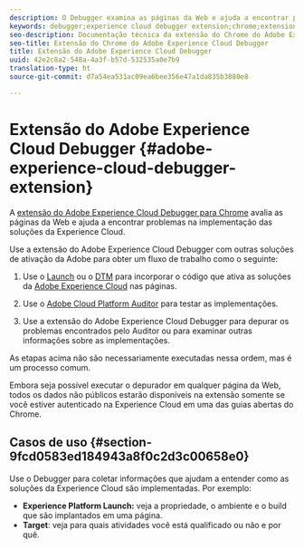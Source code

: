 ```yaml
---
description: O Debugger examina as páginas da Web e ajuda a encontrar problemas na implementação das soluções da Experience Cloud
keywords: debugger;experience cloud debugger extension;chrome;extension
seo-description: Documentação técnica da extensão do Chrome do Adobe Experience Cloud Debugger - examine as páginas da Web e compreenda os problemas das implementações da solução da Experience Cloud
seo-title: Extensão do Chrome do Adobe Experience Cloud Debugger
title: Extensão do Adobe Experience Cloud Debugger
uuid: 42e2c8a2-548a-4a3f-b57d-532535a0e7b9
translation-type: ht
source-git-commit: d7a54ea531ac09ea6bee356e47a1da835b3880e8

---
```



# Extensão do Adobe Experience Cloud Debugger {#adobe-experience-cloud-debugger-extension}

A [extensão do Adobe Experience Cloud Debugger para Chrome](https://chrome.google.com/webstore/detail/adobe-experience-cloud-de/ocdmogmohccmeicdhlhhgepeaijenapj) avalia as páginas da Web e ajuda a encontrar problemas na implementação das soluções da Experience Cloud.

Use a extensão do Adobe Experience Cloud Debugger com outras soluções de ativação da Adobe para obter um fluxo de trabalho como o seguinte:

1. Use o [Launch](https://docs.adobelaunch.com) ou o [DTM](https://experiencecloud.adobe.com/resources/help/pt_BR/dtm/) para incorporar o código que ativa as soluções da [Adobe Experience Cloud](https://marketing.adobe.com/resources/help/pt_BR/mcloud/) nas páginas.

1. Use o [Adobe Cloud Platform Auditor](https://experiencecloud.adobe.com/resources/help/en_US/auditor/) para testar as implementações.
1. Use a extensão do Adobe Experience Cloud Debugger para depurar os problemas encontrados pelo Auditor ou para examinar outras informações sobre as implementações.

As etapas acima não são necessariamente executadas nessa ordem, mas é um processo comum.

Embora seja possível executar o depurador em qualquer página da Web, todos os dados não públicos estarão disponíveis na extensão somente se você estiver autenticado na Experience Cloud em uma das guias abertas do Chrome.

## Casos de uso {#section-9fcd0583ed184943a8f0c2d3c00658e0}

Use o Debugger para coletar informações que ajudam a entender como as soluções da Experience Cloud são implementadas. Por exemplo:

* **Experience Platform Launch:** veja a propriedade, o ambiente e o build que são implantados em uma página.
* **Target**: veja para quais atividades você está qualificado ou não e por quê.
